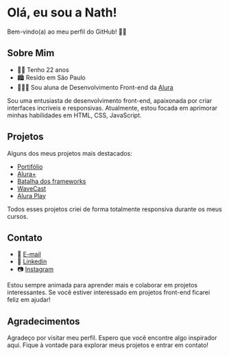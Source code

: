 <h1>Olá, eu sou a Nath!</h1>

<p>Bem-vindo(a) ao meu perfil do GitHub! 👋🏻</p>

<div>
<h2>Sobre Mim</h2>
<ul>
<li>👩🏻 Tenho 22 anos
<li>🏙 Resido em São Paulo
<li>👩🏻‍💻 Sou aluna de Desenvolvimento Front-end da <a href="https://www.alura.com.br/">Alura</a>
</ul>
Sou uma entusiasta de desenvolvimento front-end, apaixonada por criar interfaces incríveis e responsivas. Atualmente, estou focada em aprimorar minhas habilidades em HTML, CSS, JavaScript.
</div>

<div>
<h2>Projetos</h2>
<p>Alguns dos meus projetos mais destacados:</p>
<ul>
<li><a href="https://ailluminathi.github.io/Alura//Curso%20HTML/portfolio/index.html">Portifólio</a>
<li><a href="https://ailluminathi.github.io/Alura/Curso%20HTML/Praticando%20HTML%20CSS/Alura%20Plus/index.html">Alura+</a>
<li><a href="https://ailluminathi.github.io/Alura/Curso%20HTML/Projetos/Efeito%20rotate/index.html">Batalha dos frameworks</a>
<li><a href="https://ailluminathi.github.io/Alura/Outros%20Cursos/WaveCast/index.html">WaveCast</a>
<li><a href="https://ailluminathi.github.io/Alura/Outros%20Cursos/Flexbox/index.html">Alura Play</a>
</ul>
<p>Todos esses projetos criei de forma totalmente responsiva durante os meus cursos.</p>
</div>

<div>
<h2>Contato</h2>
<ul>
<li>📧 <a href="mailto:ailluminathi@gmail.com">E-mail</a>
<li>💼 <a href="https://www.linkedin.com/in/nathalisantos9/">Linkedin</a>
<li>📷 <a href="https://www.instagram.com/ailluminathi/">Instagram</a>
</ul>
<p>Estou sempre animada para aprender mais e colaborar em projetos interessantes. Se você estiver interessado em projetos front-end ficarei feliz em ajudar!</p>
</div>

<div>
<h2>Agradecimentos</h2>
<p>Agradeço por visitar meu perfil. Espero que você encontre algo inspirador aqui. Fique à vontade para explorar meus projetos e entrar em contato!</p>
</div>
